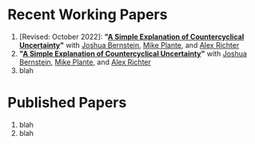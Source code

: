 # Recent Working Papers
1. [Revised: October 2022]: **"[A Simple Explanation of Countercyclical Uncertainty](BPRT-uncertainty.md)"** with [Joshua Bernstein](https://www.linkedin.com/in/joshua-bernstein-47baa332), [Mike Plante](https://sites.google.com/site/michaelplanteecon/), and [Alex Richter](http://www.alexrichterecon.com/)
2. **"[A Simple Explanation of Countercyclical Uncertainty](BPRT-uncertainty.md)"** with [Joshua Bernstein](https://www.linkedin.com/in/joshua-bernstein-47baa332), [Mike Plante](https://sites.google.com/site/michaelplanteecon/), and [Alex Richter](http://www.alexrichterecon.com/)
3. blah

# Published Papers
1. blah
2. blah